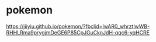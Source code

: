 # pokemon

https://jiiyiu.github.io/pokemon/?fbclid=IwAR0_whrztlwWB-RHHLRma9prygjmDeGE6P85CpJGuCknJdH-qqc6-yqHCRE
